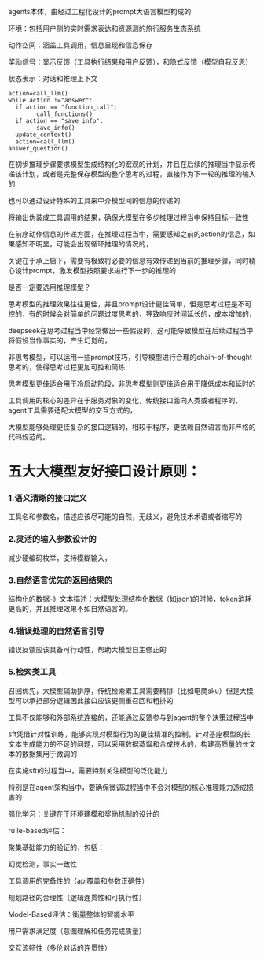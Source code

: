 agents本体，由经过工程化设计的prompt大语言模型构成的

环境：包括用户侧的实时需求表达和资源测的旅行服务生态系统

动作空间：涵盖工具调用，信息呈现和信息保存

奖励信号：显示反馈（工具执行结果和用户反馈），和隐式反馈（模型自我反思）

状态表示：对话和推理上下文

```
action=call_llm()
while action !="answer":
  if action == "function_call":
        call_functions()
  if action == "save_info":
        save_info()
  update_context()
  action=call_llm()
answer_question()
```
在初步推理步骤要求模型生成结构化的宏观的计划，并且在后续的推理当中显示传递该计划，或者是完整保存模型的整个思考的过程，直接作为下一轮的推理的输入的

也可以通过设计特殊的工具来中介模型间的信息的传递的

将输出伪装成工具调用的结果，确保大模型在多步推理过程当中保持目标一致性

在前序动作信息的传递方面，在推理过程当中，需要感知之前的action的信息，如果感知不明显，可能会出现循环推理的情况的，

关键在于承上启下，需要有极致将必要的信息有效传递到当前的推理步骤，同时精心设计prompt，激发模型按照要求进行下一步的推理的

是否一定要选用推理模型？

思考模型的推理效果往往更佳，并且prompt设计更佳简单，但是思考过程是不可控的，有的时候会对简单的问题过度思考的，导致响应时间延长的，成本增加的，

deepseek在思考过程当中经常做出一些假设的，这可能导致模型在后续过程当中将假设当作事实的，产生幻觉的，

非思考模型，可以运用一些prompt技巧，引导模型进行合理的chain-of-thought思考的，使得思考过程更加可控和简练

思考模型更佳适合用于冷启动阶段，非思考模型则更佳适合用于降低成本和延时的

工具调用的核心的差异在于服务对象的变化，传统接口面向人类或者程序的，agent工具需要适配大模型的交互方式的，

大模型能够处理更佳复杂的接口逻辑的，相较于程序，更依赖自然语言而非严格的代码规范的。


# 五大大模型友好接口设计原则：

### 1.语义清晰的接口定义

工具名和参数名，描述应该尽可能的自然，无歧义，避免技术术语或者缩写的

### 2.灵活的输入参数设计的

减少硬编码枚举，支持模糊输入，

### 3.自然语言优先的返回结果的

结构化的数据-》文本描述：大模型处理结构化数据（如json)的时候，token消耗更高的，并且推理效果不如自然语言的。

### 4.错误处理的自然语言引导

错误反馈应该具备可行动性，帮助大模型自主修正的

### 5.检索类工具

召回优先，大模型辅助排序，传统检索累工具需要精排（比如电商sku）但是大模型可以承担部分逻辑因此接口应该更侧重召回和粗排的

工具不仅能够和外部系统连接的，还能通过反馈参与到agent的整个决策过程当中

sft凭借针对性训练，能够实现对模型行为的更佳精准的控制，针对基座模型的长文本生成能力的不足的问题，可以采用数据蒸馏和合成技术的，构建高质量的长文本的数据集用于微调的

在实施sft的过程当中，需要特别关注模型的泛化能力

特别是在agent架构当中，要确保微调过程当中不会对模型的核心推理能力造成损害的

强化学习：关键在于环境建模和奖励机制的设计的

ru le-based评估：

聚集基础能力的验证的，包括：

幻觉检测，事实一致性

工具调用的完备性的（api覆盖和参数正确性）

规划路径的合理性（逻辑连贯性和可执行性）

Model-Based评估：衡量整体的智能水平

用户需求满足度（意图理解和任务完成质量）


交互流畅性（多伦对话的连贯性）

